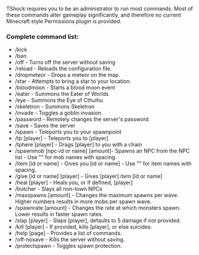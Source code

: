 TShock requires you to be an administrator to run most commands. Most of these commands alter gameplay significantly, and therefore no current Minecraft style Permissions plugin is provided.

### Complete command list:
* /kick <player>
* /ban <player>
* /off - Turns off the server without saving
* /reload - Reloads the configuration file.
* /dropmeteor - Drops a meteor on the map.
* /star - Attempts to bring a star to your location.
* /bloodmoon - Starts a blood moon event
* /eater - Summons the Eater of Worlds
* /eye - Summons the Eye of Cthulhu
* /skeletron - Summons Skeletron
* /invade - Toggles a goblin invasion
* /password - Remotely changes the server's password
* /save - Saves the server
* /spawn - Teleports you to your spawnpoint
* /tp [player] - Teleports you to [player]
* /tphere [player] - Drags [player] to you with a chain
* /spawnmob [npc-id or name] [amount]- Spawns an NPC from the NPC list - Use "" for mob names with spacing.
* /item [id or name] - Gives you [id or name] - Use "" for item names with spacing.
* /give [id or name] [player] - Gives [player] item [id or name]
* /heal [player] - Heals you, or if defined, [player]
* /butcher - Slays all non-town NPCs
* /maxspawns [amount] - Changes the maximum spawns per wave. Higher numbers results in more mobs per spawn wave.
* /spawnrate [amount] - Changes the rate at which monsters spawn. Lower results in faster spawn rates.
* /slap [player] <damage> - Slaps [player], defaults to 5 damage if not provided.
* /kill [player] - If provided, kills [player], or else suicides.
* /help [page] - Provides a list of commands.
* /off-nosave - Kills the server without saving.
* /protectspawn - Toggles spawn protection.